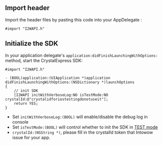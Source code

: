 ## Import header

Import the header files by pasting this code into your AppDelegate :
```objc
#import "I2WAPI.h"
```

## Initialize the SDK
In your application delegate's `application:didFinishLaunchingWithOptions:` method, start the CrystalExpress SDK:
```objc
#import "I2WAPI.h"

- (BOOL)application:(UIApplication *)application didFinishLaunchingWithOptions:(NSDictionary *)launchOptions
{
    // init SDK
    [I2WAPI initWithVerboseLog:NO isTestMode:NO crystalId:@"crystalidforiostestingdonotuseit"];
    return YES;
}

```
- Set `initWithVerboseLog:(BOOL)` will enable/disable the debug log in console
- Set `isTestMode:(BOOL)` will control whether to init the SDK in [TEST mode](test-mode.md)
- `crystalId:(NSString *)`, please fill in the crystalId token that Intowow issue for your app.
